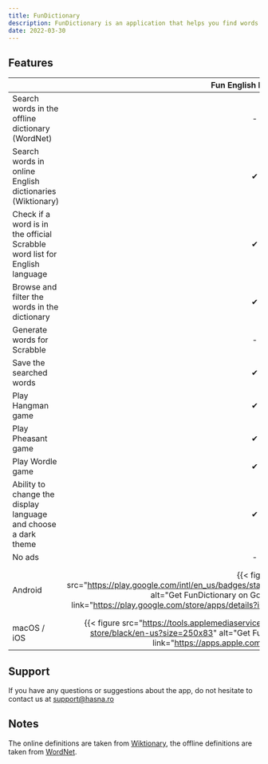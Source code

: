 ```yaml
---
title: FunDictionary
description: FunDictionary is an application that helps you find words in English dictionaries, play Hangman, Pheasant or Wordle games and much more.
date: 2022-03-30
---
```


## Features

| | Fun English Dictionary | Fun English Dictionary Plus |
| --- | :---: | :---: |
| Search words in the offline dictionary (WordNet) | - | ✔ |
| Search words in online English dictionaries (Wiktionary) | ✔ | ✔ |
| Check if a word is in the official Scrabble word list for English language | ✔ | ✔ |
| Browse and filter the words in the dictionary | ✔ | ✔ |
| Generate words for Scrabble | - | ✔ |
| Save the searched words | ✔ | ✔ |
| Play Hangman game | ✔ | ✔ |
| Play Pheasant game | ✔ | ✔ |
| Play Wordle game | ✔ | ✔ |
| Ability to change the display language and choose a dark theme | ✔ | ✔ |
| No ads | - |  ✔ |
| Android | {{< figure src="https://play.google.com/intl/en_us/badges/static/images/badges/en_badge_web_generic.png" alt="Get FunDictionary on Google Play" width="250px" link="https://play.google.com/store/apps/details?id=ro.hasna.fundictionary&utm_source=site" >}} | {{< figure src="https://play.google.com/intl/en_us/badges/static/images/badges/en_badge_web_generic.png" alt="Get FunDictionary Plus on Google Play" width="250px" link="https://play.google.com/store/apps/details?id=ro.hasna.fundictionary.plus&utm_source=site" >}} |
| macOS / iOS | {{< figure src="https://tools.applemediaservices.com/api/badges/download-on-the-app-store/black/en-us?size=250x83" alt="Get FunDictionary on App Store" width="200px" link="https://apps.apple.com/app/id1619120887" >}} | {{< figure src="https://tools.applemediaservices.com/api/badges/download-on-the-app-store/black/en-us?size=250x83" alt="Get FunDictionary Plus on App Store" width="200px" link="https://apps.apple.com/app/id1619120905" >}} |

## Support

If you have any questions or suggestions about the app, do not hesitate to contact us at support@hasna.ro

## Notes

The online definitions are taken from [Wiktionary](https://en.wiktionary.org/), the offline definitions are taken from [WordNet](https://wordnet.princeton.edu/).
